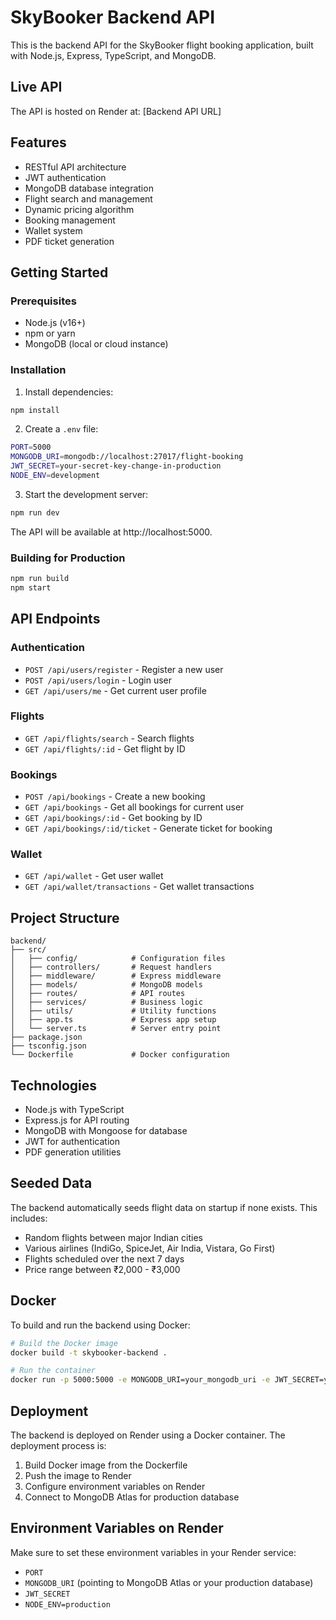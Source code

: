 # SkyBooker Backend API

This is the backend API for the SkyBooker flight booking application, built with Node.js, Express, TypeScript, and MongoDB.

## Live API

The API is hosted on Render at: [Backend API URL]

## Features

- RESTful API architecture
- JWT authentication
- MongoDB database integration
- Flight search and management
- Dynamic pricing algorithm
- Booking management
- Wallet system
- PDF ticket generation

## Getting Started

### Prerequisites

- Node.js (v16+)
- npm or yarn
- MongoDB (local or cloud instance)

### Installation

1. Install dependencies:

```bash
npm install
```

2. Create a `.env` file:

```bash
PORT=5000
MONGODB_URI=mongodb://localhost:27017/flight-booking
JWT_SECRET=your-secret-key-change-in-production
NODE_ENV=development
```

3. Start the development server:

```bash
npm run dev
```

The API will be available at http://localhost:5000.

### Building for Production

```bash
npm run build
npm start
```

## API Endpoints

### Authentication

- `POST /api/users/register` - Register a new user
- `POST /api/users/login` - Login user
- `GET /api/users/me` - Get current user profile

### Flights

- `GET /api/flights/search` - Search flights
- `GET /api/flights/:id` - Get flight by ID

### Bookings

- `POST /api/bookings` - Create a new booking
- `GET /api/bookings` - Get all bookings for current user
- `GET /api/bookings/:id` - Get booking by ID
- `GET /api/bookings/:id/ticket` - Generate ticket for booking

### Wallet

- `GET /api/wallet` - Get user wallet
- `GET /api/wallet/transactions` - Get wallet transactions

## Project Structure

```
backend/
├── src/
│   ├── config/            # Configuration files
│   ├── controllers/       # Request handlers
│   ├── middleware/        # Express middleware
│   ├── models/            # MongoDB models
│   ├── routes/            # API routes
│   ├── services/          # Business logic
│   ├── utils/             # Utility functions
│   ├── app.ts             # Express app setup
│   └── server.ts          # Server entry point
├── package.json
├── tsconfig.json
└── Dockerfile             # Docker configuration
```

## Technologies

- Node.js with TypeScript
- Express.js for API routing
- MongoDB with Mongoose for database
- JWT for authentication
- PDF generation utilities

## Seeded Data

The backend automatically seeds flight data on startup if none exists. This includes:

- Random flights between major Indian cities
- Various airlines (IndiGo, SpiceJet, Air India, Vistara, Go First)
- Flights scheduled over the next 7 days
- Price range between ₹2,000 - ₹3,000

## Docker

To build and run the backend using Docker:

```bash
# Build the Docker image
docker build -t skybooker-backend .

# Run the container
docker run -p 5000:5000 -e MONGODB_URI=your_mongodb_uri -e JWT_SECRET=your_jwt_secret skybooker-backend
```

## Deployment

The backend is deployed on Render using a Docker container. The deployment process is:

1. Build Docker image from the Dockerfile
2. Push the image to Render
3. Configure environment variables on Render
4. Connect to MongoDB Atlas for production database

## Environment Variables on Render

Make sure to set these environment variables in your Render service:

- `PORT`
- `MONGODB_URI` (pointing to MongoDB Atlas or your production database)
- `JWT_SECRET`
- `NODE_ENV=production`
